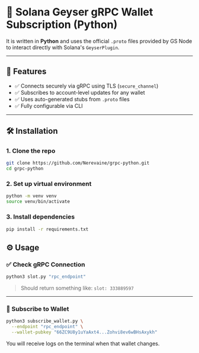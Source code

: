 # 🔗 Solana Geyser gRPC Wallet Subscription (Python) 

It is written in **Python** and uses the official `.proto` files provided by GS Node to interact directly with Solana's `GeyserPlugin`.

---

## 🚀 Features

- ✅ Connects securely via gRPC using TLS (`secure_channel`)
- ✅ Subscribes to account-level updates for any wallet
- ✅ Uses auto-generated stubs from `.proto` files
- ✅ Fully configurable via CLI

---

## 🛠️ Installation

### 1. Clone the repo

```bash
git clone https://github.com/Nerevaine/grpc-python.git
cd grpc-python
```

### 2. Set up virtual environment

```bash
python -m venv venv
source venv/bin/activate
```

### 3. Install dependencies

```bash
pip install -r requirements.txt
```

## ⚙️ Usage

### ✅ Check gRPC Connection

```bash
python3 slot.py "rpc_endpoint"
```

> Should return something like: `slot: 333889597`

---

### 📡 Subscribe to Wallet

```bash
python3 subscribe_wallet.py \
  --endpoint "rpc_endpoint" \
  --wallet-pubkey "66ZC9U8y1uYaAxt4...Zohvi8ev6wBHsAxykh"
```

You will receive logs on the terminal when that wallet changes.

